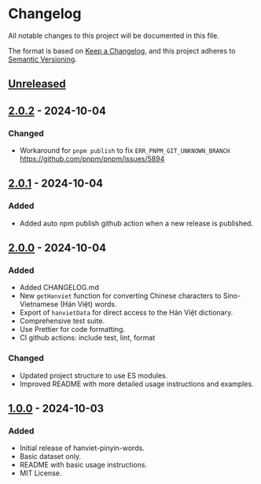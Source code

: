 # Changelog

All notable changes to this project will be documented in this file.

The format is based on [Keep a Changelog](https://keepachangelog.com/en/1.1.0/),
and this project adheres to [Semantic Versioning](https://semver.org/spec/v2.0.0.html).

## [Unreleased]

## [2.0.2] - 2024-10-04

### Changed
- Workaround for `pnpm publish` to fix `ERR_PNPM_GIT_UNKNOWN_BRANCH` https://github.com/pnpm/pnpm/issues/5894

## [2.0.1] - 2024-10-04

### Added
- Added auto npm publish github action when a new release is published.

## [2.0.0] - 2024-10-04

### Added
- Added CHANGELOG.md
- New `getHanviet` function for converting Chinese characters to Sino-Vietnamese (Hán Việt) words.
- Export of `hanvietData` for direct access to the Hán Việt dictionary.
- Comprehensive test suite.
- Use Prettier for code formatting.
- CI github actions: include test, lint, format

### Changed
- Updated project structure to use ES modules.
- Improved README with more detailed usage instructions and examples.

## [1.0.0] - 2024-10-03

### Added
- Initial release of hanviet-pinyin-words.
- Basic dataset only.
- README with basic usage instructions.
- MIT License.

[Unreleased]: https://github.com/ph0ngp/hanviet-pinyin-words/compare/v2.0.2...HEAD
[2.0.2]: https://github.com/ph0ngp/hanviet-pinyin-words/compare/v2.0.1...v2.0.2
[2.0.1]: https://github.com/ph0ngp/hanviet-pinyin-words/compare/v2.0.0...v2.0.1
[2.0.0]: https://github.com/ph0ngp/hanviet-pinyin-words/compare/v1.0.0...v2.0.0
[1.0.0]: https://github.com/ph0ngp/hanviet-pinyin-words/releases/tag/v1.0.0
